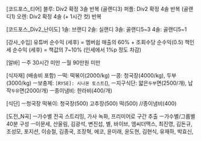 [코드포스_티어]
블루: Div2 확정 3솔 반복 (골랜디3)
퍼플: Div2 확정 4솔 반복 (골랜디1)
오렌: Div2 확정 4솔 (+ 1시간 컷) 반복

[코드포스_Div2_난이도]
1솔: 브랜디
2솔: 실랜디
3솔: 골랜디5~3
4솔: 골랜디5~1

[강사_수입]
유튜버 순수익 (세후) = 멤버쉽 매출의 60% + 조회수당 순수익(0.5)
책인세 순수익 (세후) = 책값의 7~10% (인세에서 1%p 정도 차감)

[알바]
ㅡ주 30시간 미만
ㅡ월 90만원 미만

[식자재] (배송비 포함)
ㅡ떡: 떡볶이(2000/kg)
ㅡ콩: 청국장(4000/kg), 두부(3000/kg)
ㅡ보충제: `[RYSE]: 시나몬 토스트`(), 
ㅡ지구식단: 얇은`두부`면(2500/개), 납작`두유`면(2000/개)
ㅡ종이냄비: 한라비(400/개)

[식단]
ㅡ청국장 떡볶이: 청국장(500) 고추장(500) 떡(500)  //종이냄비(400)

[도전_N곡]
ㅡ가수별 전곡 스트리밍, 가사 녹화, 프리미어로 구간 추출
ㅡ가수별/그룹별 40분 구성
ㅡ이문세, 산울림, 김광석, 변진섭, 별, 바이브, 엠씨더맥스, 최진영, 김돈규, 조성모, 포지션, 이승철, 김종국, 조장혁, 에코, 윤미래, 윤도현, 김현식, 유재하, 박효신, 